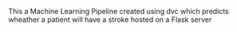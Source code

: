 This a Machine Learning Pipeline created using dvc which predicts wheather a patient will have a stroke hosted on a Flask server